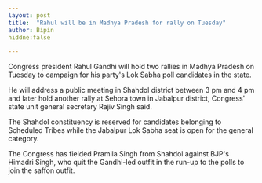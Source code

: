 ```yaml
---
layout: post
title:  "Rahul will be in Madhya Pradesh for rally on Tuesday"
author: Bipin
hiddne:false

---
```

Congress president Rahul Gandhi will hold two rallies in Madhya Pradesh on Tuesday to campaign for his party's Lok Sabha poll candidates in the state.

He will address a public meeting in Shahdol district between 3 pm and 4 pm and later hold another rally at Sehora town in Jabalpur district, Congress' state unit general secretary Rajiv Singh said.

The Shahdol constituency is reserved for candidates belonging to Scheduled Tribes while the Jabalpur Lok Sabha seat is open for the general category.

The Congress has fielded Pramila Singh from Shahdol against BJP's Himadri Singh, who quit the Gandhi-led outfit in the run-up to the polls to join the saffon outfit.